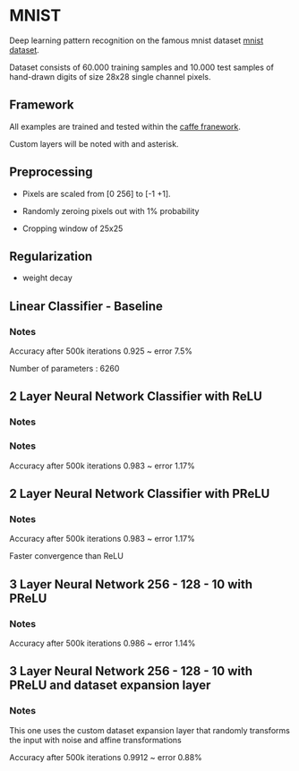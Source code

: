 # MNIST

Deep learning pattern recognition on the famous mnist dataset [mnist dataset](http://yann.lecun.com/exdb/mnist/).

Dataset consists of 60.000 training samples and 10.000 test samples of hand-drawn digits of size 28x28 single channel pixels.

## Framework

All examples are trained and tested within the [caffe franework](caffe.berkeleyvision.org/).

Custom layers will be noted with and asterisk.

## Preprocessing 

* Pixels are scaled from [0 256] to [-1 +1].

* Randomly zeroing pixels out with 1% probability

* Cropping window of 25x25

## Regularization

* weight decay 

## Linear Classifier - Baseline

### Notes

Accuracy after 500k iterations 0.925 ~ error 7.5%

Number of parameters : 6260

## 2 Layer Neural Network Classifier with ReLU

### Notes

### Notes

Accuracy after 500k iterations 0.983 ~ error 1.17%

## 2 Layer Neural Network Classifier with PReLU

### Notes

Accuracy after 500k iterations 0.983 ~ error 1.17%

Faster convergence than ReLU


## 3 Layer Neural Network 256 - 128 - 10 with PReLU 

### Notes

Accuracy after 500k iterations 0.986 ~ error 1.14%

## 3 Layer Neural Network 256 - 128 - 10 with PReLU and dataset expansion layer

### Notes

This one uses the custom dataset expansion layer that randomly transforms the input with noise and affine transformations

Accuracy after 500k iterations 0.9912 ~ error 0.88%
